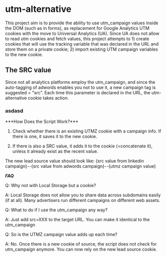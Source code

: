 utm-alternative
===============

This project aim is to provide the ability to use utm_campaign values inside the DOM (such as in forms), as replacement for Google Analytics UTM cookies with the move to Universal Analytics (UA). Since UA does not allow to read utm cookies and fetch values, this project attempts to 1) create cookies that will use the tracking variable that was declared in the URL and store them on a private cookie; 2) import existing UTM campaign variables to the new cookie.

The SRC value
-------------
Since not all analytics platforms employ the utm_campaign, and since the auto-tagging of adwords enables you not to use it, a new campaign tag is suggested = "src". Each time this parameter is declared in the URL, the utm-alternative cookie takes action.

<h3>asdasd</h3>
***How Does the Script Work?***

1) Check whether there is an existing UTMZ cookie with a campaign info. If there is one, it saves it to the new cookie. 

2) If there is also a SRC value, it adds it to the cookie (=concatenate it), unless it already exist as the recent value.

The new lead source value should look like: 
{src value from linkedin campaign}--{src value from adwords campaign}--{utmz campaign value}

***FAQ***

Q: Why not with Local Storage but a cookie?

A: Local Storage does not allow you to share data across subdomains easily (if at all). Many advertisers run different campaigns on different web assets.

Q: What to do if I use the utm_campaign any way?

A: Just add src=XXX to the target URL. You can make it identical to the utm_campaign

Q: So is the UTMZ campaign value adds up each time?

A: No. Once there is a new cookie of source, the script does not check for utm_campaign anymore. You can now rely on the new lead source cookie. 
